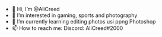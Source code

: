 - 👋 Hi, I’m @AliCreed
- 👀 I’m interested in gaming, sports and photography
- 🌱 I’m currently learning editing photos usi ppng Photoshop
- 📫 How to reach me: Discord: AliCreed#2000

<!---
AliCreed/AliCreed is a ✨ special ✨ repository because its `README.md` (this file) appears on your GitHub profile.
You can click the Preview link to take a look at your changes.
--->
